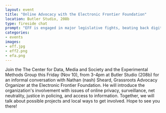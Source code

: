 ```yaml
---
layout: event
title: "Online Advocacy with the Electronic Frontier Foundation"
location: Butler Studio, 208b
type: fireside chat
prompt: "EFF is engaged in major legislative fights, beating back digital censorship bills disguised as intellectual property proposals, opposing attempts to force companies to spy on users, championing reform bills that rein in government surveillance, and much more."
categories:
- events
images:
- eff.jpg
- eff2.png
- efa.png
---
```


Join the The Center for Data, Media and Society and the Experimental Methods
Group this Friday (Nov 10), from 3-4pm at Butler Studio (208b) for an informal
conversation with Nathan (nash) Sheard, Grassroots Advocacy Organizer at the
Electronic Frontier Foundation. He will introduce the organization's
involvement with issues of online privacy, surveillance, net neutrality,
justice in policing, and access to information. Together, we will talk about
possible projects and local ways to get involved. Hope to see you there!
